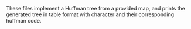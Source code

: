 These files implement a Huffman tree from a provided map, and prints the generated tree in table format with character and their corresponding huffman code. 

